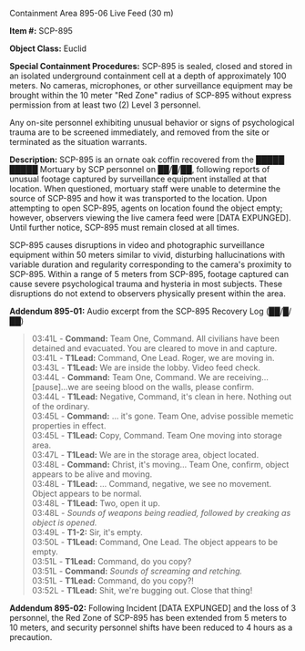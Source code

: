 Containment Area 895-06 Live Feed (30 m)

**Item #:** SCP-895

**Object Class:** Euclid

**Special Containment Procedures:** SCP-895 is sealed, closed and stored in an isolated underground containment cell at a depth of approximately 100 meters. No cameras, microphones, or other surveillance equipment may be brought within the 10 meter "Red Zone" radius of SCP-895 without express permission from at least two (2) Level 3 personnel.

Any on-site personnel exhibiting unusual behavior or signs of psychological trauma are to be screened immediately, and removed from the site or terminated as the situation warrants.

**Description:** SCP-895 is an ornate oak coffin recovered from the █████ █████ Mortuary by SCP personnel on ██/█/██, following reports of unusual footage captured by surveillance equipment installed at that location. When questioned, mortuary staff were unable to determine the source of SCP-895 and how it was transported to the location. Upon attempting to open SCP-895, agents on location found the object empty; however, observers viewing the live camera feed were \[DATA EXPUNGED\]. Until further notice, SCP-895 must remain closed at all times.

SCP-895 causes disruptions in video and photographic surveillance equipment within 50 meters similar to vivid, disturbing hallucinations with variable duration and regularity corresponding to the camera's proximity to SCP-895. Within a range of 5 meters from SCP-895, footage captured can cause severe psychological trauma and hysteria in most subjects. These disruptions do not extend to observers physically present within the area.

**Addendum 895-01:** Audio excerpt from the SCP-895 Recovery Log (██/█/██)

> 03:41L - **Command:** Team One, Command. All civilians have been detained and evacuated. You are cleared to move in and capture.  
> 03:41L - **T1Lead:** Command, One Lead. Roger, we are moving in.  
> 03:43L - **T1Lead:** We are inside the lobby. Video feed check.  
> 03:44L - **Command:** Team One, Command. We are receiving…\[pause\]…we are seeing blood on the walls, please confirm.  
> 03:44L - **T1Lead:** Negative, Command, it's clean in here. Nothing out of the ordinary.  
> 03:45L - **Command:** … it's gone. Team One, advise possible memetic properties in effect.  
> 03:45L - **T1Lead:** Copy, Command. Team One moving into storage area.  
> 03:47L - **T1Lead:** We are in the storage area, object located.  
> 03:48L - **Command:** Christ, it's moving… Team One, confirm, object appears to be alive and moving.  
> 03:48L - **T1Lead:** … Command, negative, we see no movement. Object appears to be normal.  
> 03:48L - **T1Lead:** Two, open it up.  
> 03:48L - _Sounds of weapons being readied, followed by creaking as object is opened._  
> 03:49L - **T1-2:** Sir, it's empty.  
> 03:50L - **T1Lead:** Command, One Lead. The object appears to be empty.  
> 03:51L - **T1Lead:** Command, do you copy?  
> 03:51L - **Command:** _Sounds of screaming and retching._  
> 03:51L - **T1Lead:** Command, do you copy?!  
> 03:52L - **T1Lead:** Shit, we're bugging out. Close that thing!

**Addendum 895-02:** Following Incident \[DATA EXPUNGED\] and the loss of 3 personnel, the Red Zone of SCP-895 has been extended from 5 meters to 10 meters, and security personnel shifts have been reduced to 4 hours as a precaution.